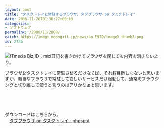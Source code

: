 ```yaml
---
layout: post
title: "タスクトレイに常駐するブラウザ、タブブラウザ on タスクトレイ"
date: 2006-11-20T01:36:27+09:00
categories:
- ソフトウェア
permalink: /2006/11/2800/
catch: https://image.moongift.jp/news/on_E97D/image0_thumb3.png
id: 2785
---
```

[![](https://image.moongift.jp/news/on_E97D/image0_thumb3.png)](https://image.moongift.jp/news/on_E97D/image05.png)ITmedia Biz.ID：mixi日記を書きかけでブラウザを閉じても内容を消さないより。

ブラウザをタスクトレイに常駐させるだけならば、それ程目新しくないと思いますが、軽量なブラウザで常駐して欲しいサービスだけ起動して、通常のブラウジングと切り離して使うと言うのはアリかなぁと思います。

 

&nbsp;

 

&nbsp;

 

ダウンロードはこちらから。  
　[タブブラウザ on タスクトレイ - phpspot](http://phpspot.net/php/browser_on_tray.php)


